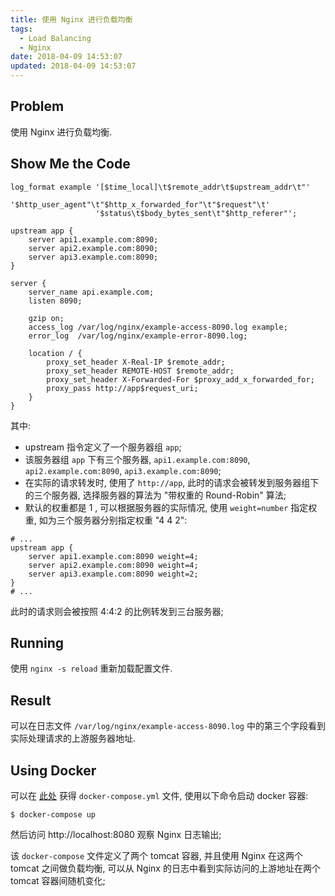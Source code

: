 ```yaml
---
title: 使用 Nginx 进行负载均衡
tags:
  - Load Balancing
  - Nginx
date: 2018-04-09 14:53:07
updated: 2018-04-09 14:53:07
---
```


## Problem

使用 Nginx 进行负载均衡.

## Show Me the Code

```nginx test.conf
log_format example '[$time_local]\t$remote_addr\t$upstream_addr\t"'
				   '$http_user_agent"\t"$http_x_forwarded_for"\t"$request"\t'
				   '$status\t$body_bytes_sent\t"$http_referer"';

upstream app {
	server api1.example.com:8090;
	server api2.example.com:8090;
	server api3.example.com:8090;
}

server {
	server_name api.example.com;
	listen 8090;

	gzip on;
	access_log /var/log/nginx/example-access-8090.log example;
	error_log  /var/log/nginx/example-error-8090.log;

	location / {
		proxy_set_header X-Real-IP $remote_addr;
		proxy_set_header REMOTE-HOST $remote_addr;
		proxy_set_header X-Forwarded-For $proxy_add_x_forwarded_for;
		proxy_pass http://app$request_uri;
	}
}
```

其中:
- upstream 指令定义了一个服务器组 `app`;
- 该服务器组 `app` 下有三个服务器, `api1.example.com:8090`, `api2.example.com:8090`, `api3.example.com:8090`;
- 在实际的请求转发时, 使用了 `http://app`, 此时的请求会被转发到服务器组下的三个服务器, 选择服务器的算法为 "带权重的 Round-Robin" 算法;
- 默认的权重都是 1 , 可以根据服务器的实际情况, 使用 `weight=number` 指定权重, 如为三个服务器分别指定权重 "4 4 2":
```nginx test.conf
# ...
upstream app {
	server api1.example.com:8090 weight=4;
	server api2.example.com:8090 weight=4;
	server api3.example.com:8090 weight=2;
}
# ...
```
此时的请求则会被按照 4:4:2 的比例转发到三台服务器;

## Running

使用 `nginx -s reload` 重新加载配置文件.

## Result

可以在日志文件 `/var/log/nginx/example-access-8090.log` 中的第三个字段看到实际处理请求的上游服务器地址.

## Using Docker

可以在 [此处](https://github.com/kezhenxu94/blog-code/tree/master/Load-Balancing-with-Nginx) 获得 `docker-compose.yml` 文件, 使用以下命令启动 docker 容器:

```shell
$ docker-compose up
```

然后访问 http://localhost:8080 观察 Nginx 日志输出;

该 `docker-compose` 文件定义了两个 tomcat 容器, 并且使用 Nginx 在这两个 tomcat 之间做负载均衡, 可以从 Nginx 的日志中看到实际访问的上游地址在两个 tomcat 容器间随机变化;

